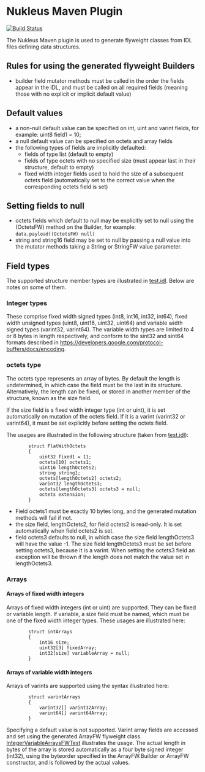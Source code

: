 # Nukleus Maven Plugin

[![Build Status][build-status-image]][build-status]

[build-status-image]: https://travis-ci.org/reaktivity/nukleus-maven-plugin.svg?branch=develop
[build-status]: https://travis-ci.org/reaktivity/nukleus-maven-plugin

The Nukleus Maven plugin is used to generate flyweight classes from IDL files defining data structures.
  
## Rules for using the generated flyweight Builders
 
- builder field mutator methods must be called in the order the fields appear in the IDL, and must be called on all required fields (meaning those with no explicit or implicit default value)

## Default values

- a non-null default value can be specified on int, uint and varint fields, for example: uint8 field1 = 10;
- a null default value can be specified on octets and array fields
- the following types of fields are implicitly defaulted:
  - fields of type list (default to empty)
  - fields of type octets with no specified size (must appear last in their structure, default to empty)
  - fixed width integer fields used to hold the size of a subsequent octets field (automatically set to the correct value when the corresponding octets field is set)

## Setting fields to null
- octets fields which default to null may be explicitly set to null using the <fieldName>(OctetsFW) method on the Builder, for example: `data.payload((OctetsFW) null)`
- string and string16 field may be set to null by passing a null value into the mutator methods taking a String or StringFW value parameter.
  
## Field types

The supported structure member types are illustrated in [test.idl](src/test/resources/test-project/test.idl). Below are notes on some of them.

### Integer types

These comprise fixed width signed types (int8, int16, int32, int64), fixed width unsigned types (uint8, uint16, uint32, uint64) and variable width signed types (varint32, varint64). The variable width types are limited to 4 or 8 bytes in length respectively, and conform to the sint32 and sint64 formats described in https://developers.google.com/protocol-buffers/docs/encoding.

### octets type

The octets type represents an array of bytes. By default the length is undetermined, in which case the field must be the last in its structure. Alternatively, the length can be fixed, or stored in another member of the structure, known as the size field. 

If the size field is a fixed width integer type (int or uint), it is set automatically on mutation of the octets field. If it is a varint (varint32 or varint64), it must be set explicitly before setting the octets field. 

The usages are illustrated in the following structure (taken from [test.idl](src/test/resources/test-project/test.idl)):
```
        struct FlatWithOctets
        {
            uint32 fixed1 = 11;
            octets[10] octets1;
            uint16 lengthOctets2;
            string string1;
            octets[lengthOctets2] octets2;
            varint32 lengthOctets3;
            octets[lengthOctets3] octets3 = null;
            octets extension;
        }
```
- Field octets1 must be exactly 10 bytes long, and the generated mutation methods will fail if not. 
- the size field, lengthOctets2, for field octets2 is read-only. It is set automatically when field octets2 is set.
- field octets3 defaults to null, in which case the size field lengthOctets3 will have the value -1. The size field lengthOctets3 must be set before setting octets3, because it is a varint. When setting the octets3 field an exception will be thrown if the length does not match the value set in lengthOctets3.

### Arrays

#### Arrays of fixed width integers

Arrays of fixed width integers (int or uint) are supported. They can be fixed or variable length. If variable, a size field must be named, which must be one of the fixed width integer types. These usages are illustrated here:
```
        struct intArrays
        {
            int16 size;
            uint32[3] fixedArray;
            int32[size] variableArray = null;                
        }
```

#### Arrays of variable width integers

Arrays of varints are supported using the syntax illustrated here:
```
        struct varintArrays
        {
            varint32[] varint32Array;                
            varint64[] varint64Array;
        }
```
Specifying a default value is not supported. Varint array fields are accessed and set using the generated ArrayFW flyweight class. [IntegerVariableArraysFWTest](src/test/java/org/reaktivity/nukleus/maven/plugin/internal/generated/IntegerVariableArraysFWTest.java) illustrates the usage. The actual length in bytes of the array is stored automatically as a four byte signed integer (int32), using the byteorder specified in the ArrayFW.Builder or ArrayFW constructor, and is followed by the actual values. 
